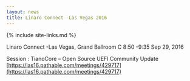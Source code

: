 ```yaml
---
layout: news
title: Linaro Connect -Las Vegas 2016
---
```

{% include site-links.md %}

Linaro Connect -Las Vegas, Grand Ballroom C
8:50 -9:35 Sep 29, 2016

Session : TianoCore – Open Source UEFI Community Update
[https://las16.pathable.com/meetings/429717](https://las16.pathable.com/meetings/429717)
